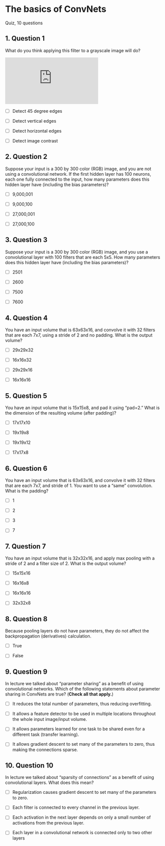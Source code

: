 # The basics of ConvNets
Quiz, 10 questions
## 1. Question 1
What do you think applying this filter to a grayscale image will do?

![](https://latex.codecogs.com/gif.latex?%5Cbegin%7Bbmatrix%7D%200%26%201%20%26%20-1%20%26%200%5C%5C%201%26%203%20%26%20-3%20%26%20-1%5C%5C%201%26%203%20%26%20-3%20%26%20-1%5C%5C%200%26%201%20%26%20-1%20%26%200%20%5Cend%7Bbmatrix%7D)

- [ ] Detect 45 degree edges

- [ ] Detect vertical edges

- [ ] Detect horizontal edges

- [ ] Detect image contrast

## 2. Question 2
Suppose your input is a 300 by 300 color (RGB) image, and you are not using a convolutional network. If the first hidden layer has 100 neurons, each one fully connected to the input, how many parameters does this hidden layer have (including the bias parameters)?

- [ ] 9,000,001

- [ ] 9,000,100

- [ ] 27,000,001

- [ ] 27,000,100

## 3. Question 3
Suppose your input is a 300 by 300 color (RGB) image, and you use a convolutional layer with 100 filters that are each 5x5. How many parameters does this hidden layer have (including the bias parameters)?

- [ ] 2501

- [ ] 2600

- [ ] 7500

- [ ] 7600

## 4. Question 4
You have an input volume that is 63x63x16, and convolve it with 32 filters that are each 7x7, using a stride of 2 and no padding. What is the output volume?

- [ ] 29x29x32

- [ ] 16x16x32

- [ ] 29x29x16

- [ ] 16x16x16

## 5. Question 5
You have an input volume that is 15x15x8, and pad it using “pad=2.” What is the dimension of the resulting volume (after padding)?

- [ ] 17x17x10

- [ ] 19x19x8

- [ ] 19x19x12

- [ ] 17x17x8

## 6. Question 6
You have an input volume that is 63x63x16, and convolve it with 32 filters that are each 7x7, and stride of 1. You want to use a “same” convolution. What is the padding?

- [ ] 1

- [ ] 2

- [ ] 3

- [ ] 7

## 7. Question 7
You have an input volume that is 32x32x16, and apply max pooling with a stride of 2 and a filter size of 2. What is the output volume?

- [ ] 15x15x16

- [ ] 16x16x8

- [ ] 16x16x16

- [ ] 32x32x8

## 8. Question 8
Because pooling layers do not have parameters, they do not affect the backpropagation (derivatives) calculation.

- [ ] True

- [ ] False

## 9. Question 9
In lecture we talked about “parameter sharing” as a benefit of using convolutional networks. Which of the following statements about parameter sharing in ConvNets are true? (**Check all that apply.**)

- [ ] It reduces the total number of parameters, thus reducing overfitting.

- [ ] It allows a feature detector to be used in multiple locations throughout the whole input image/input volume.

- [ ] It allows parameters learned for one task to be shared even for a different task (transfer learning).

- [ ] It allows gradient descent to set many of the parameters to zero, thus making the connections sparse.

## 10. Question 10
In lecture we talked about “sparsity of connections” as a benefit of using convolutional layers. What does this mean?

- [ ] Regularization causes gradient descent to set many of the parameters to zero.

- [ ] Each filter is connected to every channel in the previous layer.

- [ ] Each activation in the next layer depends on only a small number of activations from the previous layer.

- [ ] Each layer in a convolutional network is connected only to two other layers



